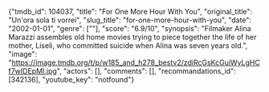 {"tmdb_id": 104037, "title": "For One More Hour With You", "original_title": "Un'ora sola ti vorrei", "slug_title": "for-one-more-hour-with-you", "date": "2002-01-01", "genre": [""], "score": "6.9/10", "synopsis": "Filmaker Alina Marazzi assembles old home movies trying to piece together the life of her mother, Liseli, who committed suicide when Alina was seven years old.", "image": "https://image.tmdb.org/t/p/w185_and_h278_bestv2/zdiRcGsKcGuiWyLgHCf7wIDEpMI.jpg", "actors": [], "comments": [], "recommandations_id": [342136], "youtube_key": "notfound"}
